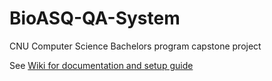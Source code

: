 # BioASQ-QA-System
CNU Computer Science Bachelors program capstone project

See [Wiki for documentation and setup guide](https://github.com/DanielSims1/BioASQ-QA-System/wiki)
